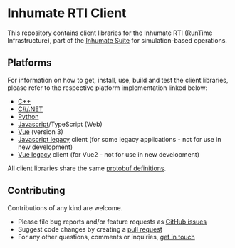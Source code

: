 # Inhumate RTI Client

This repository contains client libraries for the Inhumate RTI
(RunTime Infrastructure), part of the [Inhumate Suite](https://inhumatesystems.com/products/sboss/)
for simulation-based operations.

## Platforms

For information on how to get, install, use, build and test the client libraries, please refer to the respective
platform implementation linked below:

* [C++](cpp/)
* [C#/.NET](dotnet/)
* [Python](python/)
* [Javascript](js/)/TypeScript (Web)
* [Vue](vue/) (version 3)
* [Javascript legacy](js-legacy/) client (for some legacy applications - not for use in new development)
* [Vue legacy](vue-legacy/) client (for Vue2 - not for use in new development)

All client libraries share the same [protobuf definitions](proto/).

## Contributing

Contributions of any kind are welcome.

- Please file bug reports and/or feature requests as [GitHub issues](https://github.com/inhumatesystems/rti-client/issues)
- Suggest code changes by creating a [pull request](https://github.com/inhumatesystems/rti-client/pulls)
- For any other questions, comments or inquiries, [get in touch](https://inhumatesystems.com/#contact)
